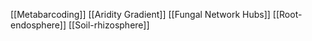 [[Metabarcoding]]
[[Aridity Gradient]]
[[Fungal Network Hubs]]
[[Root-endosphere]]
[[Soil-rhizosphere]]
